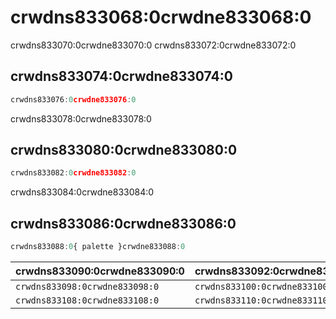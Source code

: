 # crwdns833068:0crwdne833068:0

<p class="description">crwdns833070:0crwdne833070:0 crwdns833072:0crwdne833072:0</p>

## crwdns833074:0crwdne833074:0

```jsx
crwdns833076:0crwdne833076:0
```

crwdns833078:0crwdne833078:0

## crwdns833080:0crwdne833080:0

```jsx
crwdns833082:0crwdne833082:0
```

crwdns833084:0crwdne833084:0

## crwdns833086:0crwdne833086:0

```js
crwdns833088:0{ palette }crwdne833088:0
```

| crwdns833090:0crwdne833090:0   | crwdns833092:0crwdne833092:0   | crwdns833094:0crwdne833094:0   | crwdns833096:0crwdne833096:0                                   |
|:------------------------------ |:------------------------------ |:------------------------------ |:-------------------------------------------------------------- |
| `crwdns833098:0crwdne833098:0` | `crwdns833100:0crwdne833100:0` | `crwdns833102:0crwdne833102:0` | [`crwdns833106:0crwdne833106:0`](crwdns833104:0crwdne833104:0) |
| `crwdns833108:0crwdne833108:0` | `crwdns833110:0crwdne833110:0` | `crwdns833112:0crwdne833112:0` | [`crwdns833116:0crwdne833116:0`](crwdns833114:0crwdne833114:0) |